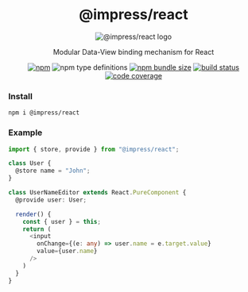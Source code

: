 <div align="center">

# @impress/react

![@impress/react logo](https://betula.github.io/impress/logo.png)

Modular Data-View binding mechanism for React

[![npm](https://img.shields.io/npm/v/@impress/react?style=flat-square)](https://www.npmjs.com/package/@impress/react) ![npm type definitions](https://img.shields.io/npm/types/@impress/react?style=flat-square) [![npm bundle size](https://img.shields.io/bundlephobia/minzip/@impress/react?style=flat-square)](https://bundlephobia.com/result?p=@impress/react) [![build status](https://img.shields.io/github/workflow/status/betula/impress/Tests?style=flat-square)](https://github.com/betula/impress/actions?workflow=Tests) [![code coverage](https://img.shields.io/coveralls/github/betula/impress?style=flat-square)](https://coveralls.io/github/betula/impress)

</div>

### Install

`npm i @impress/react`

### Example

```typescript
import { store, provide } from "@impress/react";

class User {
  @store name = "John";
}

class UserNameEditor extends React.PureComponent {
  @provide user: User;

  render() {
    const { user } = this;
    return (
      <input
        onChange={(e: any) => user.name = e.target.value}
        value={user.name}
      />
    )
  }
}
